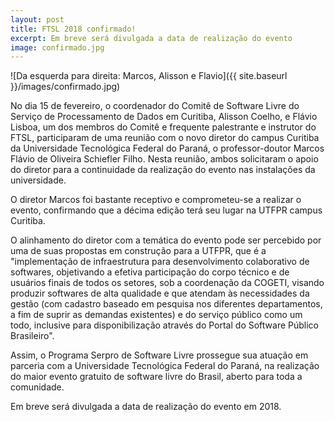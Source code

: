```yaml
---
layout: post
title: FTSL 2018 confirmado!
excerpt: Em breve será divulgada a data de realização do evento
image: confirmado.jpg
---
```


![Da esquerda para direita: Marcos, Alisson e Flavio]({{ site.baseurl }}/images/confirmado.jpg)

No dia 15 de fevereiro, o coordenador do Comitê de Software Livre do Serviço de Processamento de Dados em Curitiba, Alisson Coelho, e Flávio Lisboa, um dos membros do Comitê e frequente palestrante e instrutor do FTSL, participaram de uma reunião com o novo diretor do campus Curitiba da Universidade Tecnológica Federal do Paraná, o professor-doutor Marcos Flávio de Oliveira Schiefler Filho. Nesta reunião, ambos solicitaram o apoio do diretor para a continuidade da realização do evento nas instalações da universidade.

O diretor Marcos foi bastante receptivo e comprometeu-se a realizar o evento, confirmando que a décima edição terá seu lugar na UTFPR campus Curitiba. 

O alinhamento do diretor com a temática do evento pode ser percebido por uma de suas propostas em construção para a UTFPR, que é a "implementação de infraestrutura para desenvolvimento colaborativo de softwares, objetivando a efetiva participação do corpo técnico e de usuários finais de todos os setores, sob a coordenação da COGETI, visando produzir softwares de alta qualidade e que atendam às necessidades da gestão (com cadastro baseado em pesquisa nos diferentes departamentos, a fim de suprir as demandas existentes) e do serviço público como um todo, inclusive para disponibilização através do Portal do Software Público Brasileiro".

Assim, o Programa Serpro de Software Livre prossegue sua atuação em parceria com a Universidade Tecnológica Federal do Paraná, na realização do maior evento gratuito de software livre do Brasil, aberto para toda a comunidade.

Em breve será divulgada a data de realização do evento em 2018.
